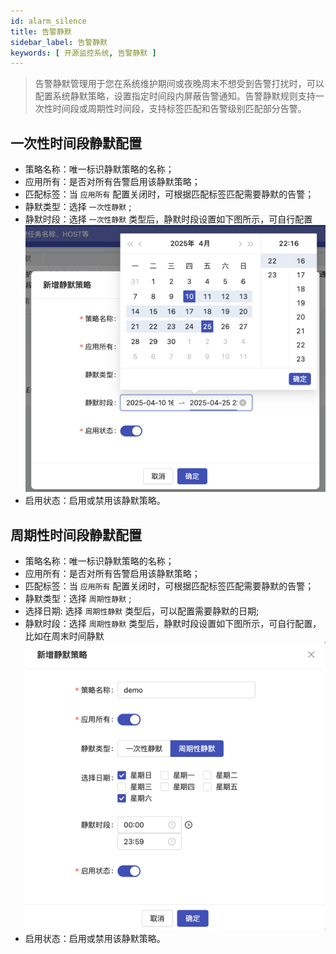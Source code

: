 ```yaml
---
id: alarm_silence
title: 告警静默
sidebar_label: 告警静默
keywords: [ 开源监控系统, 告警静默 ]
---
```


> 告警静默管理用于您在系统维护期间或夜晚周末不想受到告警打扰时，可以配置系统静默策略，设置指定时间段内屏蔽告警通知。告警静默规则支持一次性时间段或周期性时间段，支持标签匹配和告警级别匹配部分告警。


## 一次性时间段静默配置

- 策略名称：唯一标识静默策略的名称；
- 应用所有：是否对所有告警启用该静默策略；
- 匹配标签：当 `应用所有` 配置关闭时，可根据匹配标签匹配需要静默的告警；
- 静默类型：选择 `一次性静默` ;
- 静默时段：选择 `一次性静默` 类型后，静默时段设置如下图所示，可自行配置
  ![alarm_silence](/img/docs/help/alert-silence-1.png)
- 启用状态：启用或禁用该静默策略。

## 周期性时间段静默配置

- 策略名称：唯一标识静默策略的名称；
- 应用所有：是否对所有告警启用该静默策略；
- 匹配标签：当 `应用所有` 配置关闭时，可根据匹配标签匹配需要静默的告警；
- 静默类型：选择 `周期性静默` ;
- 选择日期: 选择 `周期性静默` 类型后，可以配置需要静默的日期;
- 静默时段：选择 `周期性静默` 类型后，静默时段设置如下图所示，可自行配置，比如在周末时间静默
  ![alarm_silence](/img/docs/help/alert-silence-2.png)
- 启用状态：启用或禁用该静默策略。